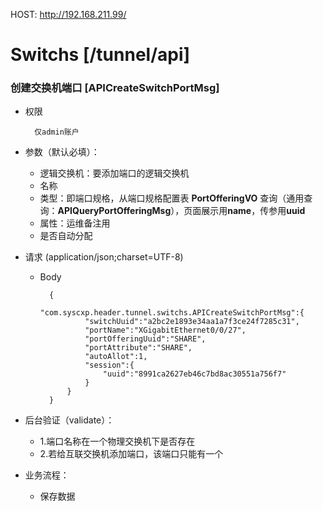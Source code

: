 HOST: http://192.168.211.99/

# Switchs [/tunnel/api]

### 创建交换机端口 [APICreateSwitchPortMsg]

+ 权限
        
        仅admin账户

+ 参数（默认必填）：
    + 逻辑交换机：要添加端口的逻辑交换机
    + 名称
    + 类型：即端口规格，从端口规格配置表 **PortOfferingVO** 查询（通用查询：**APIQueryPortOfferingMsg**），页面展示用**name**，传参用**uuid**
    + 属性：运维备注用
    + 是否自动分配

+ 请求 (application/json;charset=UTF-8)

    + Body
    
            {
                "com.syscxp.header.tunnel.switchs.APICreateSwitchPortMsg":{
                    "switchUuid":"a2bc2e1893e34aa1a7f3ce24f7285c31",
                    "portName":"XGigabitEthernet0/0/27",
                    "portOfferingUuid":"SHARE",
                    "portAttribute":"SHARE",
                    "autoAllot":1,
                    "session":{
                        "uuid":"8991ca2627eb46c7bd8ac30551a756f7"
                    }
                }
            }

+ 后台验证（validate）：
    + 1.端口名称在一个物理交换机下是否存在
    + 2.若给互联交换机添加端口，该端口只能有一个

+ 业务流程：
    + 保存数据






